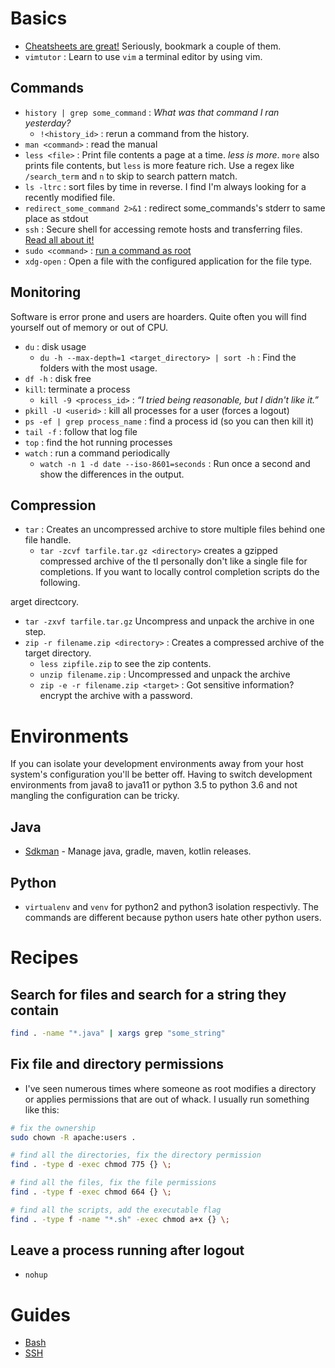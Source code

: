 
# Basics
* [Cheatsheets are great!](https://cheatography.com/davechild/cheat-sheets/linux-command-line/) Seriously, bookmark a couple of them.
* `vimtutor` : Learn to use `vim` a terminal editor by using vim.

## Commands
* `history | grep some_command` : _What was that command I ran yesterday?_
  * `!<history_id>` : rerun a command from the history.
* `man <command>` : read the manual
* `less <file>` : Print file contents a page at a time. _less is more_. `more` also prints file contents, but `less` is more feature rich. Use a regex like `/search_term` and `n` to skip to search pattern match. 
* `ls -ltrc` : sort files by time in reverse. I find I'm always looking for a recently modified file.
* `redirect_some_command 2>&1` : redirect some_commands's stderr to same place as stdout
* `ssh` : Secure shell for accessing remote hosts and transferring files. [Read all about it!](https://www.ssh.com/ssh/command/)
* `sudo <command>` : [run a command as root](https://xkcd.com/149/)
* `xdg-open` : Open a file with the configured application for the file type.

## Monitoring
Software is error prone and users are hoarders. Quite often you will find yourself out of memory or out of CPU.
* `du` : disk usage
  * `du -h --max-depth=1 <target_directory> | sort -h` : Find the folders with the most usage.
* `df -h` : disk free
* `kill`: terminate a process
  *  `kill -9 <process_id>` : _“I tried being reasonable, but I didn't like it.”_
* `pkill -U <userid>` : kill all processes for a user (forces a logout)  
* `ps -ef | grep process_name` : find a process id (so you can then kill it)
* `tail -f` : follow that log file
* `top` : find the hot running processes
* `watch` : run a command periodically
  * `watch -n 1 -d date --iso-8601=seconds` : Run once a second and show the differences in the output.

## Compression
* `tar` : Creates an uncompressed archive to store multiple files behind one file handle. 
  * `tar -zcvf tarfile.tar.gz <directory>` creates a gzipped compressed archive of the tI personally don't like a single file for completions. If you want to locally control completion scripts do the following.

arget directcory.
  * `tar -zxvf tarfile.tar.gz` Uncompress and unpack the archive in one step.
* `zip -r filename.zip <directory>` : Creates a compressed archive of the target directory.
  * `less zipfile.zip` to see the zip contents.
  * `unzip filename.zip` : Uncompressed and unpack the archive
  * `zip -e -r filename.zip <target>` : Got sensitive information? encrypt the archive with a password.

# Environments
If you can isolate your development environments away from your host system's configuration you'll be better off. Having to switch development environments from java8 to java11 or python 3.5 to python 3.6 and not mangling the configuration can be tricky.

## Java
* [Sdkman](https://sdkman.io/) - Manage java, gradle, maven, kotlin releases.

## Python
* `virtualenv` and `venv` for python2 and python3 isolation respectivly. The commands are different because python users hate other python users.


# Recipes
## Search for files and search for a string they contain
```bash
find . -name "*.java" | xargs grep "some_string"
```

## Fix file and directory permissions
* I've seen numerous times where someone as root modifies a directory or applies permissions that are out of whack. I usually run something like this:
```bash
# fix the ownership
sudo chown -R apache:users .

# find all the directories, fix the directory permission
find . -type d -exec chmod 775 {} \;

# find all the files, fix the file permissions 
find . -type f -exec chmod 664 {} \;

# find all the scripts, add the executable flag
find . -type f -name "*.sh" -exec chmod a+x {} \;
```

## Leave a process running after logout
* `nohup`

# Guides
* [Bash](./bash.md)
* [SSH](./ssh.md)